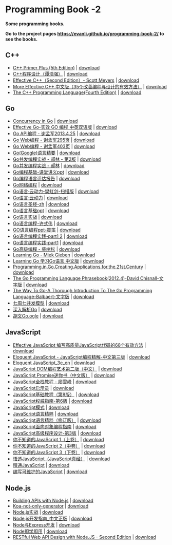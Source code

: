 # Programming Book -2

**Some programming books.**

**Go to the project pages https://evanli.github.io/programming-book-2/ to see the books.**

## C++

- [C++ Primer Plus (5th Edition)](./C++/C++%20Primer%20Plus%20%285th%20Edition%29.pdf) \| 	[download](https://github.com/EvanLi/programming-book-2/raw/master/C++/C++%20Primer%20Plus%20%285th%20Edition%29.pdf)
- [C++程序设计（谭浩强）](./C++/C++程序设计（谭浩强）.pdf) \| 	[download](https://github.com/EvanLi/programming-book-2/raw/master/C++/C++程序设计（谭浩强）.pdf)
- [Effective C++（Second Edition）- Scott Meyers](./C++/Effective%20C++（Second%20Edition）-%20Scott%20Meyers.pdf) \| 	[download](https://github.com/EvanLi/programming-book-2/raw/master/C++/Effective%20C++（Second%20Edition）-%20Scott%20Meyers.pdf)
- [More Effective C++ 中文版（35个改善编程与设计的有效方法）](./C++/More%20Effective%20C++%20中文版（35个改善编程与设计的有效方法）.pdf) \| 	[download](https://github.com/EvanLi/programming-book-2/raw/master/C++/More%20Effective%20C++%20中文版（35个改善编程与设计的有效方法）.pdf)
- [The C++ Programming Language(Fourth Edition)](./C++/The%20C++%20Programming%20Language%28Fourth%20Edition%29.pdf) \| 	[download](https://github.com/EvanLi/programming-book-2/raw/master/C++/The%20C++%20Programming%20Language%28Fourth%20Edition%29.pdf)

## Go

- [Concurrency in Go](./Go/Concurrency%20in%20Go.pdf) \| 	[download](https://github.com/EvanLi/programming-book-2/raw/master/Go/Concurrency%20in%20Go.pdf)
- [Effective Go-实效 GO 编程 中英双语版](./Go/Effective%20Go-实效%20GO%20编程%20中英双语版.pdf) \| 	[download](https://github.com/EvanLi/programming-book-2/raw/master/Go/Effective%20Go-实效%20GO%20编程%20中英双语版.pdf)
- [Go API编程 - 谢孟军2013.4.25](./Go/Go%20API编程%20-%20谢孟军2013.4.25.pdf) \| 	[download](https://github.com/EvanLi/programming-book-2/raw/master/Go/Go%20API编程%20-%20谢孟军2013.4.25.pdf)
- [Go Web编程 - 谢孟军295页](./Go/Go%20Web编程%20-%20谢孟军295页.pdf) \| 	[download](https://github.com/EvanLi/programming-book-2/raw/master/Go/Go%20Web编程%20-%20谢孟军295页.pdf)
- [Go Web编程 - 谢孟军403页](./Go/Go%20Web编程%20-%20谢孟军403页.pdf) \| 	[download](https://github.com/EvanLi/programming-book-2/raw/master/Go/Go%20Web编程%20-%20谢孟军403页.pdf)
- [Go(Google)语言精要](./Go/Go%28Google%29语言精要.pdf) \| 	[download](https://github.com/EvanLi/programming-book-2/raw/master/Go/Go%28Google%29语言精要.pdf)
- [Go并发编程实战 - 郝林 - 第2版](./Go/Go并发编程实战%20-%20郝林%20-%20第2版.pdf) \| 	[download](https://github.com/EvanLi/programming-book-2/raw/master/Go/Go并发编程实战%20-%20郝林%20-%20第2版.pdf)
- [Go并发编程实战 - 郝林](./Go/Go并发编程实战%20-%20郝林.pdf) \| 	[download](https://github.com/EvanLi/programming-book-2/raw/master/Go/Go并发编程实战%20-%20郝林.pdf)
- [Go编程基础-课堂讲义ppt](./Go/Go编程基础-课堂讲义ppt.pdf) \| 	[download](https://github.com/EvanLi/programming-book-2/raw/master/Go/Go编程基础-课堂讲义ppt.pdf)
- [Go编程语言评估报告](./Go/Go编程语言评估报告.pdf) \| 	[download](https://github.com/EvanLi/programming-book-2/raw/master/Go/Go编程语言评估报告.pdf)
- [Go网络编程](./Go/Go网络编程.pdf) \| 	[download](https://github.com/EvanLi/programming-book-2/raw/master/Go/Go网络编程.pdf)
- [Go语言·云动力-樊虹剑-扫描版](./Go/Go语言·云动力-樊虹剑-扫描版.pdf) \| 	[download](https://github.com/EvanLi/programming-book-2/raw/master/Go/Go语言·云动力-樊虹剑-扫描版.pdf)
- [Go语言·云动力](./Go/Go语言·云动力.pdf) \| 	[download](https://github.com/EvanLi/programming-book-2/raw/master/Go/Go语言·云动力.pdf)
- [Go语言圣经-zh](./Go/Go语言圣经-zh.pdf) \| 	[download](https://github.com/EvanLi/programming-book-2/raw/master/Go/Go语言圣经-zh.pdf)
- [Go语言基础ppt](./Go/Go语言基础ppt.pdf) \| 	[download](https://github.com/EvanLi/programming-book-2/raw/master/Go/Go语言基础ppt.pdf)
- [Go语言实战](./Go/Go语言实战.pdf) \| 	[download](https://github.com/EvanLi/programming-book-2/raw/master/Go/Go语言实战.pdf)
- [Go语言编程-许式伟](./Go/Go语言编程-许式伟.pdf) \| 	[download](https://github.com/EvanLi/programming-book-2/raw/master/Go/Go语言编程-许式伟.pdf)
- [GO语言编程ppt-晨笛](./Go/GO语言编程ppt-晨笛.pdf) \| 	[download](https://github.com/EvanLi/programming-book-2/raw/master/Go/GO语言编程ppt-晨笛.pdf)
- [Go语言编程实践-part1 2](./Go/Go语言编程实践-part1%202.pdf) \| 	[download](https://github.com/EvanLi/programming-book-2/raw/master/Go/Go语言编程实践-part1%202.pdf)
- [Go语言编程实践-part1](./Go/Go语言编程实践-part1.pdf) \| 	[download](https://github.com/EvanLi/programming-book-2/raw/master/Go/Go语言编程实践-part1.pdf)
- [Go高级编程 - 柴树杉](./Go/Go高级编程%20-%20柴树杉.pdf) \| 	[download](https://github.com/EvanLi/programming-book-2/raw/master/Go/Go高级编程%20-%20柴树杉.pdf)
- [Learning Go - Miek Gieben](./Go/Learning%20Go%20-%20Miek%20Gieben.pdf) \| 	[download](https://github.com/EvanLi/programming-book-2/raw/master/Go/Learning%20Go%20-%20Miek%20Gieben.pdf)
- [Learning Go 学习Go语言 中文版](./Go/Learning%20Go%20学习Go语言%20中文版.pdf) \| 	[download](https://github.com/EvanLi/programming-book-2/raw/master/Go/Learning%20Go%20学习Go语言%20中文版.pdf)
- [Programming.in.Go.Creating.Applications.for.the.21st.Century](./Go/Programming.in.Go.Creating.Applications.for.the.21st.Century.pdf) \| 	[download](https://github.com/EvanLi/programming-book-2/raw/master/Go/Programming.in.Go.Creating.Applications.for.the.21st.Century.pdf)
- [The Go Programming Language Phrasebook(2012.4)-David Chisnall-文字版](./Go/The%20Go%20Programming%20Language%20Phrasebook%282012.4%29-David%20Chisnall-文字版.pdf) \| 	[download](https://github.com/EvanLi/programming-book-2/raw/master/Go/The%20Go%20Programming%20Language%20Phrasebook%282012.4%29-David%20Chisnall-文字版.pdf)
- [The Way To Go-A Thorough Introduction To The Go Programming Language-Balbaert-文字版](./Go/The%20Way%20To%20Go-A%20Thorough%20Introduction%20To%20The%20Go%20Programming%20Language-Balbaert-文字版.pdf) \| 	[download](https://github.com/EvanLi/programming-book-2/raw/master/Go/The%20Way%20To%20Go-A%20Thorough%20Introduction%20To%20The%20Go%20Programming%20Language-Balbaert-文字版.pdf)
- [七周七并发模型](./Go/七周七并发模型.pdf) \| 	[download](https://github.com/EvanLi/programming-book-2/raw/master/Go/七周七并发模型.pdf)
- [深入解析Go](./Go/深入解析Go.pdf) \| 	[download](https://github.com/EvanLi/programming-book-2/raw/master/Go/深入解析Go.pdf)
- [胡文Go.ogle](./Go/胡文Go.ogle.pdf) \| 	[download](https://github.com/EvanLi/programming-book-2/raw/master/Go/胡文Go.ogle.pdf)

## JavaScript

- [Effective JavaScript 编写高质量JavaScript代码的68个有效方法](./JavaScript/Effective%20JavaScript%20编写高质量JavaScript代码的68个有效方法.pdf) \| 	[download](https://github.com/EvanLi/programming-book-2/raw/master/JavaScript/Effective%20JavaScript%20编写高质量JavaScript代码的68个有效方法.pdf)
- [Eloquent JavaScript - JavaScript编程精解-中文第三版](./JavaScript/Eloquent%20JavaScript%20-%20JavaScript编程精解-中文第三版.pdf) \| 	[download](https://github.com/EvanLi/programming-book-2/raw/master/JavaScript/Eloquent%20JavaScript%20-%20JavaScript编程精解-中文第三版.pdf)
- [Eloquent JavaScript_3e_en](./JavaScript/Eloquent%20JavaScript_3e_en.pdf) \| 	[download](https://github.com/EvanLi/programming-book-2/raw/master/JavaScript/Eloquent%20JavaScript_3e_en.pdf)
- [JavaScript DOM编程艺术第二版（中文）](./JavaScript/JavaScript%20DOM编程艺术第二版（中文）.pdf) \| 	[download](https://github.com/EvanLi/programming-book-2/raw/master/JavaScript/JavaScript%20DOM编程艺术第二版（中文）.pdf)
- [JavaScript Promise迷你书（中文版）](./JavaScript/JavaScript%20Promise迷你书（中文版）.pdf) \| 	[download](https://github.com/EvanLi/programming-book-2/raw/master/JavaScript/JavaScript%20Promise迷你书（中文版）.pdf)
- [JavaScript全栈教程 - 廖雪峰](./JavaScript/JavaScript全栈教程%20-%20廖雪峰.pdf) \| 	[download](https://github.com/EvanLi/programming-book-2/raw/master/JavaScript/JavaScript全栈教程%20-%20廖雪峰.pdf)
- [JavaScript启示录](./JavaScript/JavaScript启示录.pdf) \| 	[download](https://github.com/EvanLi/programming-book-2/raw/master/JavaScript/JavaScript启示录.pdf)
- [JavaScript基础教程（第8版）](./JavaScript/JavaScript基础教程（第8版）.pdf) \| 	[download](https://github.com/EvanLi/programming-book-2/raw/master/JavaScript/JavaScript基础教程（第8版）.pdf)
- [JavaScript权威指南-第6版](./JavaScript/JavaScript权威指南-第6版.pdf) \| 	[download](https://github.com/EvanLi/programming-book-2/raw/master/JavaScript/JavaScript权威指南-第6版.pdf)
- [JavaScript模式](./JavaScript/JavaScript模式.pdf) \| 	[download](https://github.com/EvanLi/programming-book-2/raw/master/JavaScript/JavaScript模式.pdf)
- [JavaScript语言精粹](./JavaScript/JavaScript语言精粹.pdf) \| 	[download](https://github.com/EvanLi/programming-book-2/raw/master/JavaScript/JavaScript语言精粹.pdf)
- [JavaScript语言精粹（修订版）](./JavaScript/JavaScript语言精粹（修订版）.pdf) \| 	[download](https://github.com/EvanLi/programming-book-2/raw/master/JavaScript/JavaScript语言精粹（修订版）.pdf)
- [JavaScript面向对象编程指南](./JavaScript/JavaScript面向对象编程指南.pdf) \| 	[download](https://github.com/EvanLi/programming-book-2/raw/master/JavaScript/JavaScript面向对象编程指南.pdf)
- [JavaScript高级程序设计-第3版](./JavaScript/JavaScript高级程序设计-第3版.pdf) \| 	[download](https://github.com/EvanLi/programming-book-2/raw/master/JavaScript/JavaScript高级程序设计-第3版.pdf)
- [你不知道的JavaScript 1（上卷）](./JavaScript/你不知道的JavaScript%201（上卷）.pdf) \| 	[download](https://github.com/EvanLi/programming-book-2/raw/master/JavaScript/你不知道的JavaScript%201（上卷）.pdf)
- [你不知道的JavaScript 2（中卷）](./JavaScript/你不知道的JavaScript%202（中卷）.pdf) \| 	[download](https://github.com/EvanLi/programming-book-2/raw/master/JavaScript/你不知道的JavaScript%202（中卷）.pdf)
- [你不知道的JavaScript 3（下卷）](./JavaScript/你不知道的JavaScript%203（下卷）.pdf) \| 	[download](https://github.com/EvanLi/programming-book-2/raw/master/JavaScript/你不知道的JavaScript%203（下卷）.pdf)
- [悟透JavaScript（JavaScript真经）](./JavaScript/悟透JavaScript（JavaScript真经）.pdf) \| 	[download](https://github.com/EvanLi/programming-book-2/raw/master/JavaScript/悟透JavaScript（JavaScript真经）.pdf)
- [精通JavaScript](./JavaScript/精通JavaScript.pdf) \| 	[download](https://github.com/EvanLi/programming-book-2/raw/master/JavaScript/精通JavaScript.pdf)
- [编写可维护的JavaScript](./JavaScript/编写可维护的JavaScript.pdf) \| 	[download](https://github.com/EvanLi/programming-book-2/raw/master/JavaScript/编写可维护的JavaScript.pdf)

## Node.js

- [Building APIs with Node.js](./Node.js/Building%20APIs%20with%20Node.js.pdf) \| 	[download](https://github.com/EvanLi/programming-book-2/raw/master/Node.js/Building%20APIs%20with%20Node.js.pdf)
- [Koa-not-only-generator](./Node.js/Koa-not-only-generator.pdf) \| 	[download](https://github.com/EvanLi/programming-book-2/raw/master/Node.js/Koa-not-only-generator.pdf)
- [Node.js实战](./Node.js/Node.js实战.pdf) \| 	[download](https://github.com/EvanLi/programming-book-2/raw/master/Node.js/Node.js实战.pdf)
- [Node.js开发指南_中文正版](./Node.js/Node.js开发指南_中文正版.pdf) \| 	[download](https://github.com/EvanLi/programming-book-2/raw/master/Node.js/Node.js开发指南_中文正版.pdf)
- [Node与Express开发](./Node.js/Node与Express开发.pdf) \| 	[download](https://github.com/EvanLi/programming-book-2/raw/master/Node.js/Node与Express开发.pdf)
- [Node即学即用](./Node.js/Node即学即用.pdf) \| 	[download](https://github.com/EvanLi/programming-book-2/raw/master/Node.js/Node即学即用.pdf)
- [RESTful Web API Design with Node.JS - Second Edition](./Node.js/RESTful%20Web%20API%20Design%20with%20Node.JS%20-%20Second%20Edition.pdf) \| 	[download](https://github.com/EvanLi/programming-book-2/raw/master/Node.js/RESTful%20Web%20API%20Design%20with%20Node.JS%20-%20Second%20Edition.pdf)
